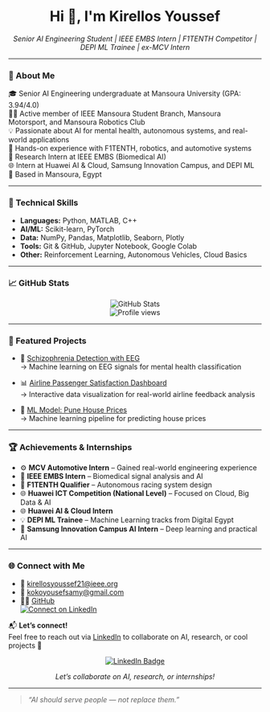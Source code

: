 <h1 align="center">Hi 👋, I'm Kirellos Youssef</h1>

<p align="center">
  <i>Senior AI Engineering Student | IEEE EMBS Intern | F1TENTH Competitor | DEPI ML Trainee | ex-MCV Intern</i>
</p>

---

### 🧠 About Me

🎓 Senior AI Engineering undergraduate at Mansoura University (GPA: 3.94/4.0)  
👨‍💻 Active member of IEEE Mansoura Student Branch, Mansoura Motorsport, and Mansoura Robotics Club  
💡 Passionate about AI for mental health, autonomous systems, and real-world applications  
🚗 Hands-on experience with F1TENTH, robotics, and automotive systems  
🧪 Research Intern at IEEE EMBS (Biomedical AI)  
🌐 Intern at Huawei AI & Cloud, Samsung Innovation Campus, and DEPI ML  
📍 Based in Mansoura, Egypt

---

### 🔧 Technical Skills

- **Languages:** Python, MATLAB, C++  
- **AI/ML:** Scikit-learn, PyTorch  
- **Data:** NumPy, Pandas, Matplotlib, Seaborn, Plotly  
- **Tools:** Git & GitHub, Jupyter Notebook, Google Colab  
- **Other:** Reinforcement Learning, Autonomous Vehicles, Cloud Basics

---

### 📈 GitHub Stats

<p align="center">
  <img src="https://github-readme-stats.vercel.app/api?username=KirellosY&show_icons=true&theme=radical" alt="GitHub Stats" />
  <br />
  <img src="https://komarev.com/ghpvc/?username=KirellosY&color=blue" alt="Profile views" />
</p>

---

### 🚀 Featured Projects

- 🧠 [Schizophrenia Detection with EEG](https://www.kaggle.com/code/kirellosyoussefsamy/eeg-based-schizophrenia-detection-using-rf)  
  → Machine learning on EEG signals for mental health classification

- 📊 [Airline Passenger Satisfaction Dashboard](https://github.com/KirellosY/Airline_Passenger_Satisfaction)  
  → Interactive data visualization for real-world airline feedback analysis

- 🧹 [ML Model: Pune House Prices](https://github.com/KirellosY/Practice_GitHub/blob/main/pune-house-price.ipynb)  
  → Machine learning pipeline for predicting house prices

---

### 🏆 Achievements & Internships

- ⚙️ **MCV Automotive Intern** – Gained real-world engineering experience  
- 🧪 **IEEE EMBS Intern** – Biomedical signal analysis and AI  
- 🤖 **F1TENTH Qualifier** – Autonomous racing system design  
- 🌐 **Huawei ICT Competition (National Level)** – Focused on Cloud, Big Data & AI  
- 🌐 **Huawei AI & Cloud Intern**  
- 💡 **DEPI ML Trainee** – Machine Learning tracks from Digital Egypt  
- 🧠 **Samsung Innovation Campus AI Intern** – Deep learning and practical AI

---

### 🌐 Connect with Me

- 📧 kirellosyoussef21@ieee.org
- 📧 kokoyousefsamy@gmail.com
- 🧑‍💻 [GitHub](https://github.com/KirellosY)  
[![Connect on LinkedIn](https://img.shields.io/badge/Connect-LinkedIn-blue?style=for-the-badge&logo=linkedin)](https://www.linkedin.com/in/kirellos-youssef-samy-896b26232/)

📬 **Let’s connect!**  
Feel free to reach out via [LinkedIn](https://www.linkedin.com/in/kirellos-youssef-samy-896b26232/) to collaborate on AI, research, or cool projects 🚀

<p align="center">
  <a href="https://www.linkedin.com/in/kirellos-youssef-samy-896b26232/" target="_blank">
    <img src="https://img.shields.io/badge/Connect%20on-LinkedIn-blue?style=for-the-badge&logo=linkedin" alt="LinkedIn Badge"/>
  </a>
</p>

<p align="center"><i>Let’s collaborate on AI, research, or internships!</i></p>

---

> *“AI should serve people — not replace them.”*
